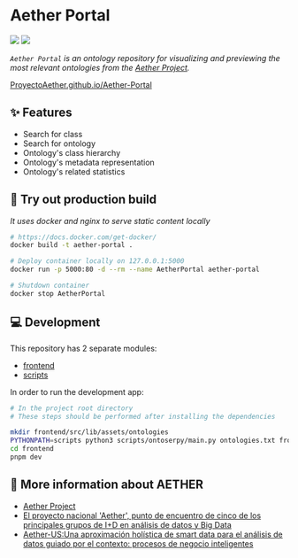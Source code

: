 # Aether Portal
![](https://img.shields.io/twitter/follow/aether_social?style=social) ![](https://github.com/ProyectoAether/Aether-Portal/actions/workflows/deploy.yml/badge.svg)

_`Aether Portal` is an ontology repository for visualizing and previewing the most relevant
ontologies from the [Aether Project](https://aether.es/)._

[ProyectoAether.github.io/Aether-Portal](https://ProyectoAether.github.io/Aether-Portal)

## :sparkles: Features

- Search for class
- Search for ontology
- Ontology's class hierarchy
- Ontology's metadata representation
- Ontology's related statistics

## :whale: Try out production build

_It uses docker and nginx to serve static content locally_

```bash
# https://docs.docker.com/get-docker/
docker build -t aether-portal .

# Deploy container locally on 127.0.0.1:5000
docker run -p 5000:80 -d --rm --name AetherPortal aether-portal

# Shutdown container
docker stop AetherPortal
```

## :computer: Development

This repository has 2 separate modules:

- [frontend](https://github.com/ProyectoAether/Aether-Portal/tree/main/frontend)
- [scripts](https://github.com/ProyectoAether/Aether-Portal/tree/main/scripts)

In order to run the development app:

```bash
# In the project root directory
# These steps should be performed after installing the dependencies

mkdir frontend/src/lib/assets/ontologies
PYTHONPATH=scripts python3 scripts/ontoserpy/main.py ontologies.txt frontend/src/lib/assets/ontologies
cd frontend
pnpm dev
```

## :newspaper: More information about AETHER

- [Aether Project](https://aether.es/)
- [El proyecto nacional 'Aether', punto de encuentro de cinco de los principales grupos de I+D en análisis de datos y Big Data](https://www.uma.es/sala-de-prensa/noticias/el-proyecto-nacional-aether-punto-de-encuentro-de-cinco-de-los-principales-grupos-de-id-en-analisis-de-datos-y-big-data/)
- [Aether-US:Una aproximación holística de smart data para el análisis de datos guiado por el contexto: procesos de negocio inteligentes](https://investigacion.us.es/sisius/sis_proyecto.php?idproy=33855)
